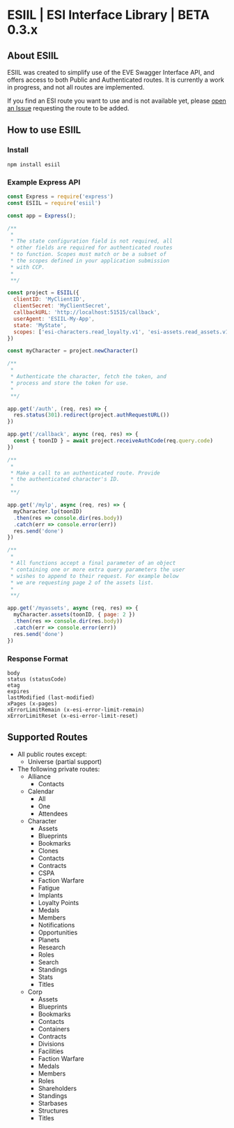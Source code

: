 # ESIIL | ESI Interface Library | **BETA 0.3.x**
## About ESIIL
ESIIL was created to simplify use of the EVE Swagger Interface API, and offers access to both Public and Authenticated routes. It is currently a work in progress, and not all routes are implemented. 

If you find an ESI route you want to use and is not available yet, please [open an Issue](https://github.com/karnthis/esiio/issues/new) requesting the route to be added.

## How to use ESIIL

### Install
```shell
npm install esiil
```
### Example Express API
```javascript
const Express = require('express')
const ESIIL = require('esiil')

const app = Express();

/**
 * 
 * The state configuration field is not required, all
 * other fields are required for authenticated routes
 * to function. Scopes must match or be a subset of
 * the scopes defined in your application submission
 * with CCP.
 * 
 **/

const project = ESIIL({
  clientID: 'MyClientID',
  clientSecret: 'MyClientSecret',
  callbackURL: 'http://localhost:51515/callback',
  userAgent: 'ESIIL-My-App',
  state: 'MyState',
  scopes: ['esi-characters.read_loyalty.v1', 'esi-assets.read_assets.v1','etc']
})

const myCharacter = project.newCharacter()

/**
 * 
 * Authenticate the character, fetch the token, and
 * process and store the token for use.
 * 
 **/

app.get('/auth', (req, res) => {
  res.status(301).redirect(project.authRequestURL())
})

app.get('/callback', async (req, res) => {
  const { toonID } = await project.receiveAuthCode(req.query.code)
})

/**
 * 
 * Make a call to an authenticated route. Provide
 * the authenticated character's ID.
 * 
 **/

app.get('/mylp', async (req, res) => {
  myCharacter.lp(toonID)
  .then(res => console.dir(res.body))
  .catch(err => console.error(err))
  res.send('done')
})

/**
 * 
 * All functions accept a final parameter of an object
 * containing one or more extra query parameters the user
 * wishes to append to their request. For example below
 * we are requesting page 2 of the assets list.
 * 
 **/

app.get('/myassets', async (req, res) => {
  myCharacter.assets(toonID, { page: 2 })
  .then(res => console.dir(res.body))
  .catch(err => console.error(err))
  res.send('done')
})
```
### Response Format
```
body
status (statusCode)
etag
expires
lastModified (last-modified)
xPages (x-pages)
xErrorLimitRemain (x-esi-error-limit-remain)
xErrorLimitReset (x-esi-error-limit-reset)
```

## Supported Routes
- All public routes except:
  - Universe (partial support)
- The following private routes:
  - Alliance
    - Contacts
  - Calendar
    - All
    - One
    - Attendees
  - Character
    - Assets
    - Blueprints
    - Bookmarks
    - Clones
    - Contacts
    - Contracts
    - CSPA
    - Faction Warfare
    - Fatigue
    - Implants
    - Loyalty Points
    - Medals
    - Members
    - Notifications
    - Opportunities
    - Planets
    - Research
    - Roles
    - Search
    - Standings
    - Stats
    - Titles
  - Corp
    - Assets
    - Blueprints
    - Bookmarks
    - Contacts
    - Containers
    - Contracts
    - Divisions
    - Facilities
    - Faction Warfare
    - Medals
    - Members
    - Roles
    - Shareholders
    - Standings
    - Starbases
    - Structures
    - Titles